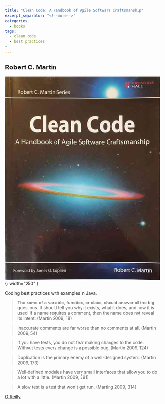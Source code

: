 ```yaml
---
title: "Clean Code: A Handbook of Agile Software Craftsmanship"
excerpt_separator: "<!--more-->"
categories:
  - books
tags:
  - clean code
  - best practices
- 
---
```



## Robert C. Martin


![alt text](/images/book_covers/martin.jpg "Title"){: width="250" }

<!--more-->


Coding best practices with examples in Java.

> The name of a variable, function, or class, should answer all the big questions.
> It should tell you why it exists, what it does, and how it is used. 
> If a name requires a comment, then the name does not reveal its intent. (Martin 2009, 18)

> Inaccurate comments are far worse than no comments at all. (Martin 2009, 54)

> If you have tests, you do not fear making changes to the code.
> Without tests every change is a possible bug. (Martin 2009, 124)

> Duplication is the primary enemy of a well-designed system. (Martin 2009, 173)

> Well-defined modules have very small interfaces that allow you to do a lot with a little. (Martin 2009, 291)

> A slow test is a test that won't get run. (Marting 2009, 314)

[O'Reilly](https://www.oreilly.com/library/view/clean-code-a/9780136083238/)





